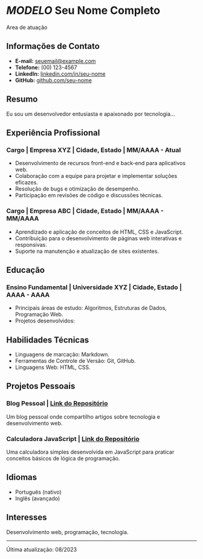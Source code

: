 # *MODELO* Seu Nome Completo
Area de atuação
## Informações de Contato

- **E-mail:** seuemail@example.com
- **Telefone:** (00) 123-4567
- **LinkedIn:** [linkedin.com/in/seu-nome](https://www.linkedin.com/in/seu-nome)
- **GitHub:** [github.com/seu-nome](https://github.com/seu-nome)

## Resumo

Eu sou um desenvolvedor entusiasta e apaixonado por tecnologia...

## Experiência Profissional

### Cargo | Empresa XYZ | Cidade, Estado | MM/AAAA - Atual

- Desenvolvimento de recursos front-end e back-end para aplicativos web.
- Colaboração com a equipe para projetar e implementar soluções eficazes.
- Resolução de bugs e otimização de desempenho.
- Participação em revisões de código e discussões técnicas.

### Cargo | Empresa ABC | Cidade, Estado | MM/AAAA - MM/AAAA

- Aprendizado e aplicação de conceitos de HTML, CSS e JavaScript.
- Contribuição para o desenvolvimento de páginas web interativas e responsivas.
- Suporte na manutenção e atualização de sites existentes.

## Educação

### Ensino Fundamental | Universidade XYZ | Cidade, Estado | AAAA - AAAA

- Principais áreas de estudo: Algoritmos, Estruturas de Dados, Programação Web.
- Projetos desenvolvidos:

## Habilidades Técnicas

- Linguagens de marcação: Markdown.
- Ferramentas de Controle de Versão: Git, GitHub.
- Linguagens Web: HTML, CSS.

## Projetos Pessoais

### Blog Pessoal | [Link do Repositório](https://github.com/seu-nome/blog-pessoal)

Um blog pessoal onde compartilho artigos sobre tecnologia e desenvolvimento web.

### Calculadora JavaScript | [Link do Repositório](https://github.com/seu-nome/calculadora-js)

Uma calculadora simples desenvolvida em JavaScript para praticar conceitos básicos de lógica de programação.

## Idiomas

- Português (nativo)
- Inglês (avançado)

## Interesses

Desenvolvimento web, programação, tecnologia.

---
Última atualização: 08/2023